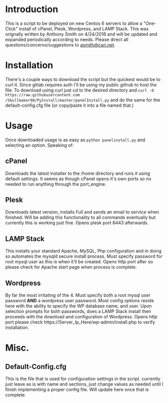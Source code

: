 Introduction
======

This is a script to be deployed on new Centos 6 servers to allow a "One-Click" install of cPanel, Plesk, Wordpress, and LAMP Stack. 
This was orignally written by Anthony Smith on 4/24/2016 and will be updated and expanded periodically according to needs. Please 
direct all questions/concerns/suggestions to asmith@cari.net.

Installation
=======

There's a couple ways to download the script but the quickest would be to curl it. Since gitlab requires auth I'll be using my public 
github to host the file. To download using curl just cd to the desired directory and `curl -O https://raw.githubusercontent.com
/Skullmaker90/PyInstall/master/panelInstall.py` and do the same for the default-config.cfg file (or copy/paste it into a file named that.)

Usage
=======

Once downloaded usage is as easy as `python panelinstall.py` and selecting an option. Speaking of:

cPanel
-----------

Downloads the latest installer to the /home directory and runs it using default settings. It seems as though cPanel opens it's own ports 
so no needed to run anything through the port_engine.

Plesk
-----------

Downloads latest version, installs Full and sends an email to service when finished. Will be adding this functionality to all commands 
eventually but currently this is working just fine. Opens plesk port 8443 afterwards.

LAMP Stack
------------

This installs your standard Apache, MySQL, Php configuration and in doing so automates the mysqld secure install process. Must specify 
password for root mysql user as this is when it'll be created. Opens http port after so please check for Apache start page when process is 
complete.

Wordpress
------------

By far the most irritating of the 4. Must specify both a root mysql user password **AND** a wordpress user password. Most config options 
reside here with the ability to specify the WP database name, and user. Upon selection prompts for both passwords, does a LAMP Stack install 
then proceeds with the download and configuration of Wordpress. Opens http port please check https://Server_Ip_Here/wp-admin/install.php to 
verify installation.

Misc.
=========

Default-Config.cfg
-----------

This is the file that is used for configuration settings in the script. currently just leave as is with name and sections, just change values 
as needed until I finish implementing a proper config file. Will update here once that is complete.
